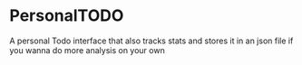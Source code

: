 # PersonalTODO

A personal Todo interface that also tracks stats and stores it in an json file if you wanna do more analysis on your own
